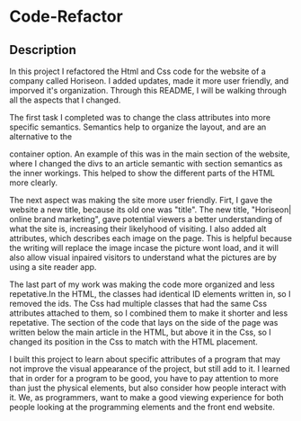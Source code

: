 # Code-Refactor

## Description
In this project I refactored the Html and Css code for the website of a company called Horiseon. I added updates, made it more user friendly, and imporved it's organization. Through this README, I will be walking through all the aspects that I changed. 

The first task I completed was to change the class attributes into more specific semantics. Semantics help to organize the layout, and are an alternative to the <div> container option. An example of this was in the main section of the website, where I changed the divs to an article semantic with section semantics as the inner workings. This helped to show the different parts of the HTML more clearly. 

The next aspect was making the site more user friendly. Firt, I gave the website a new title, because its old one was "title". The new title, "Horiseon| online brand marketing", gave potential viewers a better understanding of what the site is, increasing their likelyhood of visiting. I also added alt attributes, which describes each image on the page. This is helpful because the writing will replace the image incase the picture wont load, and it will also allow visual inpaired visitors to understand what the pictures are by using a site reader app. 

The last part of my work was making the code more organized and less repetative.In the HTML, the classes had identical ID elements written in, so I removed the ids. The Css had multiple classes that had the same Css attributes attached to them, so I combined them to make it shorter and less repetative. The section of the code that lays on the side of the page was written below the main article in the HTML, but above it in the Css, so I changed its position in the Css to match with the HTML placement. 

I built this project to learn about specific attributes of a program that may not improve the visual appearance of the project, but still add to it. I learned that in order for a program to be good, you have to pay attention to more than just the physical elements, but also consider how people interact with it. We, as programmers, want to make a good viewing experience for both people looking at the programming elements and the front end website. 